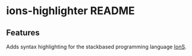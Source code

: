 # ions-highlighter README

## Features

Adds syntax highlighting for the stackbased programming language [IonS](https://github.com/Skulhunter5/IonS).
